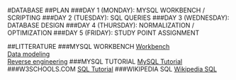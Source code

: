 #DATABASE
##PLAN
###DAY 1 (MONDAY): MYSQL WORKBENCH / SCRIPTING
###DAY 2 (TUESDAY): SQL QUERIES
###DAY 3 (WEDNESDAY): DATABASE DESIGN
###DAY 4 (THURSDAY): NORMALIZATION / OPTIMIZATION
###DAY 5 (FRIDAY): STUDY POINT ASSIGNMENT

##LITTERATURE
###MYSQL WORKBENCH
[Workbench](https://dev.mysql.com/doc/workbench/en/)<br>
[Data modeling](https://dev.mysql.com/doc/workbench/en/wb-data-modeling.html)<br>
[Reverse engineering](https://dev.mysql.com/doc/workbench/en/wb-reverse-engineer-live.html)
###MYSQL TUTORIAL
[MySQL Tutorial](http://www.mysqltutorial.org/basic-mysql-tutorial.aspx)
###W3SCHOOLS.COM
[SQL Tutorial](http://www.w3schools.com/sql/default.asp) 
###WIKIPEDIA SQL
[Wikipedia SQL](https://en.wikipedia.org/wiki/SQL)
